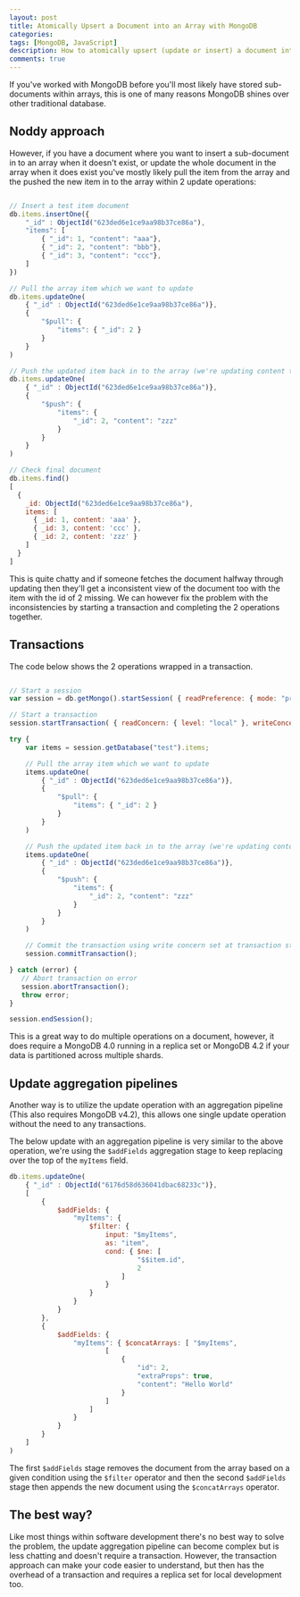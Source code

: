 ```yaml
---
layout: post
title: Atomically Upsert a Document into an Array with MongoDB
categories:
tags: [MongoDB, JavaScript]
description: How to atomically upsert (update or insert) a document into an array with MongoDB update aggregation pipelines
comments: true
---
```


If you've worked with MongoDB before you'll most likely have stored sub-documents within arrays, this is one of many reasons MongoDB shines over other traditional database.

## Noddy approach

However, if you have a document where you want to insert a sub-document in to an array when it doesn't exist, or update the whole document in the array when it does exist you've mostly likely pull the item from the array and the pushed the new item in to the array within 2 update operations:

```javascript

// Insert a test item document
db.items.insertOne({
    "_id" : ObjectId("623ded6e1ce9aa98b37ce86a"),
    "items": [
        { "_id": 1, "content": "aaa"},
        { "_id": 2, "content": "bbb"},
        { "_id": 3, "content": "ccc"},
    ]
})

// Pull the array item which we want to update
db.items.updateOne(
    { "_id" : ObjectId("623ded6e1ce9aa98b37ce86a")},
    {
        "$pull": {
            "items": { "_id": 2 }
        }
    }
)

// Push the updated item back in to the array (we're updating content to "zzz")
db.items.updateOne(
    { "_id" : ObjectId("623ded6e1ce9aa98b37ce86a")},
    {
        "$push": {
            "items": {
                "_id": 2, "content": "zzz"
            }
        }
    }
)

// Check final document
db.items.find()
[
  {
    _id: ObjectId("623ded6e1ce9aa98b37ce86a"),
    items: [
      { _id: 1, content: 'aaa' },
      { _id: 3, content: 'ccc' },
      { _id: 2, content: 'zzz' }
    ]
  }
]

```

This is quite chatty and if someone fetches the document halfway through updating then they'll get a inconsistent view of the document too with the item with the id of 2 missing. We can however fix the problem with the inconsistencies by starting a transaction and completing the 2 operations together.

## Transactions

The code below shows the 2 operations wrapped in a transaction.

```javascript

// Start a session
var session = db.getMongo().startSession( { readPreference: { mode: "primary" } } );

// Start a transaction
session.startTransaction( { readConcern: { level: "local" }, writeConcern: { w: "majority" } } );

try {
    var items = session.getDatabase("test").items;

    // Pull the array item which we want to update
    items.updateOne(
        { "_id" : ObjectId("623ded6e1ce9aa98b37ce86a")},
        {
            "$pull": {
                "items": { "_id": 2 }
            }
        }
    )

    // Push the updated item back in to the array (we're updating content to "zzz")
    items.updateOne(
        { "_id" : ObjectId("623ded6e1ce9aa98b37ce86a")},
        {
            "$push": {
                "items": {
                    "_id": 2, "content": "zzz"
                }
            }
        }
    )

    // Commit the transaction using write concern set at transaction start
    session.commitTransaction();

} catch (error) {
   // Abort transaction on error
   session.abortTransaction();
   throw error;
}

session.endSession();
```

This is a great way to do multiple operations on a document, however, it does require a MongoDB 4.0 running in a replica set or MongoDB 4.2 if your data is partitioned across multiple shards.


## Update aggregation pipelines

Another way is to utilize the update operation with an aggregation pipeline (This also requires MongoDB v4.2), this allows one single update operation without the need to any transactions.

The below update with an aggregation pipeline is very similar to the above operation, we're using the `$addFields` aggregation stage to keep replacing over the top of the `myItems` field.

```javascript
db.items.updateOne(
    { "_id" : ObjectId("6176d58d636041dbac68233c")},
    [
        {
            $addFields: {
                "myItems": {
                    $filter: {
                        input: "$myItems",
                        as: "item",
                        cond: { $ne: [
                                "$$item.id",
                                2
                            ]
                        }
                    }
                }
            }
        },
        {
            $addFields: {
                "myItems": { $concatArrays: [ "$myItems",
                        [
                            {
                                "id": 2,
                                "extraProps": true,
                                "content": "Hello World"
                            }
                        ]
                    ]
                }
            }
        }
    ]
)

```

The first `$addFields` stage removes the document from the array based on a given condition using the `$filter` operator and then the second `$addFields` stage then appends the new document using the `$concatArrays` operator.


## The best way?

Like most things within software development there's no best way to solve the problem, the update aggregation pipeline can become complex but is less chatting and doesn't require a transaction. However, the transaction approach can make your code easier to understand, but then has the overhead of a transaction and requires a replica set for local development too.


